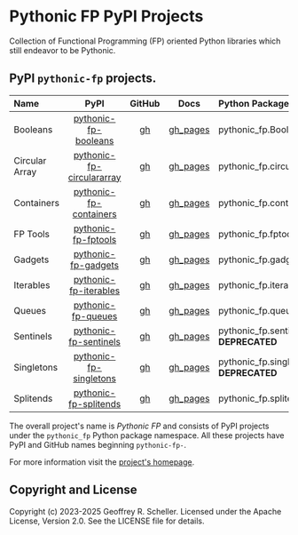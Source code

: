 # Pythonic FP PyPI Projects

Collection of Functional Programming (FP) oriented Python libraries
which still endeavor to be Pythonic.

## PyPI `pythonic-fp` projects.

| Name | PyPI | GitHub | Docs | Python Package |
|:---- |:----:|:------:|:----:|:-------------- |
| Booleans | [pythonic-fp-booleans][100] | [gh][200] | [gh_pages][300] | pythonic_fp.Booleans |
| Circular Array | [pythonic-fp-circulararray][101] | [gh][201] | [gh_pages][301] | pythonic_fp.circulararray |
| Containers | [pythonic-fp-containers][102] | [gh][202] | [gh_pages][302] | pythonic_fp.containers |
| FP Tools | [pythonic-fp-fptools][103] | [gh][203] | [gh_pages][303] | pythonic_fp.fptools |
| Gadgets | [pythonic-fp-gadgets][104] | [gh][204] | [gh_pages][304] | pythonic_fp.gadgets |
| Iterables | [pythonic-fp-iterables][105] | [gh][205] | [gh_pages][305] | pythonic_fp.iterables |
| Queues | [pythonic-fp-queues][106] | [gh][206] | [gh_pages][306] | pythonic_fp.queues |
| Sentinels | [pythonic-fp-sentinels][107] | [gh][207] | [gh_pages][307] | pythonic_fp.sentinels **DEPRECATED** |
| Singletons | [pythonic-fp-singletons][108] | [gh][208] | [gh_pages][308] | pythonic_fp.singletons **DEPRECATED** |
| Splitends | [pythonic-fp-splitends][109] | [gh][209] | [gh_pages][309] | pythonic_fp.splitends |

The overall project's name is *Pythonic FP* and consists of PyPI
projects under the `pythonic_fp` Python package namespace. All these
projects have PyPI and GitHub names beginning `pythonic-fp-`.

For more information visit the
[project's homepage](https://grscheller.github.io/pythonic-fp/overview/next/build/html/index.html).

## Copyright and License

Copyright (c) 2023-2025 Geoffrey R. Scheller. Licensed under the Apache
License, Version 2.0. See the LICENSE file for details.


[100]: https://pypi.org/project/pythonic-fp-booleans
[101]: https://pypi.org/project/pythonic-fp-circulararray
[102]: https://pypi.org/project/pythonic-fp-containers
[103]: https://pypi.org/project/pythonic-fp-fptools
[104]: https://pypi.org/project/pythonic-fp-gadgets
[105]: https://pypi.org/project/pythonic-fp-iterables
[106]: https://pypi.org/project/pythonic-fp-queues
[107]: https://pypi.org/project/pythonic-fp-sentinels
[108]: https://pypi.org/project/pythonic-fp-singletons
[109]: https://pypi.org/project/pythonic-fp-splitends
[200]: https://github.com/grscheller/pythonic-fp-booleans/blob/main/README.rst
[201]: https://github.com/grscheller/pythonic-fp-circulararray/blob/main/README.rst
[202]: https://github.com/grscheller/pythonic-fp-containers/blob/main/README.rst
[203]: https://github.com/grscheller/pythonic-fp-fptools/blob/main/README.rst
[204]: https://github.com/grscheller/pythonic-fp-gadgets/blob/main/README.rst
[205]: https://github.com/grscheller/pythonic-fp-iterables/blob/main/README.rst
[206]: https://github.com/grscheller/pythonic-fp-queues/blob/main/README.rst
[207]: https://github.com/grscheller/pythonic-fp-sentinels/blob/main/README.rst
[208]: https://github.com/grscheller/pythonic-fp-singletons/blob/main/README.rst
[209]: https://github.com/grscheller/pythonic-fp-splitends/blob/main/README.rst
[300]: https://grscheller.github.io/pythonic-fp/booleans/development/build/html
[301]: https://grscheller.github.io/pythonic-fp/circulararray/development/build/html
[302]: https://grscheller.github.io/pythonic-fp/containers/development/build/html
[303]: https://grscheller.github.io/pythonic-fp/fptools/development/build/html
[304]: https://grscheller.github.io/pythonic-fp/gadgets/development/build/html
[305]: https://grscheller.github.io/pythonic-fp/iterables/development/build/html
[306]: https://grscheller.github.io/pythonic-fp/queues/development/build/html
[307]: https://grscheller.github.io/pythonic-fp/sentinels/development/build/html
[308]: https://grscheller.github.io/pythonic-fp/singletons/development/build/html
[309]: https://grscheller.github.io/pythonic-fp/splitends/development/build/html
